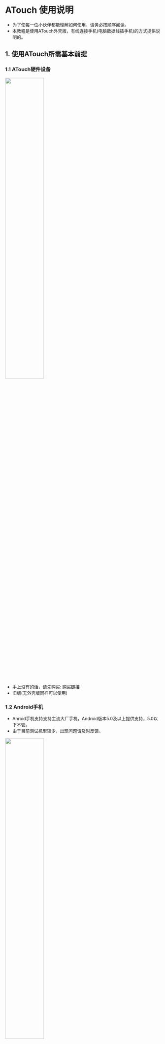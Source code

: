 # ATouch 使用说明

<a id = "atouch"></a>

* 为了使每一位小伙伴都能理解如何使用，请务必按顺序阅读。
* 本教程是使用ATouch外壳版，有线连接手机(电脑数据线插手机)的方式提供说明的。

## 1. 使用ATouch所需基本前提
### 1.1 ATouch硬件设备

<img src="https://img.alicdn.com/imgextra/i4/1824403768/
O1CN01cg36g91dhmzrwCiR1_!!1824403768.jpg" width = 50% height = 50% />
<br>
* 手上没有的话，请先购买: [购买链接](https://item.taobao.com/item.htm?id=595635571591)    
* 旧版(无外壳版同样可以使用)  

### 1.2 Android手机
* Anroid手机支持支持主流大厂手机，Android版本5.0及以上提供支持，5.0以下不管。
* 由于目前测试机型较少，出现问题请及时反馈。  
<img src="https://timgsa.baidu.com/timg?image&quality=80&size=b9999_10000&sec=1599773003657&di=30e6fb4335cd7d03cbecc0b628c08964&imgtype=0&src=http%3A%2F%2Fimage.hxyxt.com%2Fmedias%2Fsys_master%2Fimages%2Fimages%2Fh95%2Fh69%2F9425690591262.jpg" width = 50% height = 50% />

### 1.3 至少两根数据线
* 数据线一根是连接ATouch和手机的，另一根给ATouch提供用电。
<img src="https://ss0.bdstatic.com/70cFvHSh_Q1YnxGkpoWK1HF6hhy/it/u=3296274051,2260653511&fm=26&gp=0.jpg" width = 50% height = 50% />

## 2. 打开Android手机的调试模式
* Android手机的调试模式是使ATouch与手机数据线连接进行ADB通讯的前提，所以务必打开。  
* 关于如何打开手机的调试模式，各厂家的操作入口可能都不同统一，下面提供一些常见厂商的手机调试模式打开方法的连接。  
<br>
[华为手机](https://jingyan.baidu.com/article/2a138328ec2c43074a134fb4.html)    
<br>
[小米手机](https://jingyan.baidu.com/article/af9f5a2d42a79143140a458d.html)    
<br>
[OPPO手机](https://jingyan.baidu.com/article/cb5d6105b0936a005d2fe052.html)    
<br>
[VIVO手机](https://jingyan.baidu.com/article/f54ae2fce2f0625e93b84959.html)    
<br>
[三星手机](https://jingyan.baidu.com/article/0aa223756d8aec88cc0d64ee.html)    
<br>
[一加手机](https://jingyan.baidu.com/article/67508eb47b824a9cca1ce48b.html)    
<br>
如果没有你的品牌手机打开调试模式方法链接提供，请自行[百度](https://www.baidu.com/s?wd=%E6%89%93%E5%BC%80%E8%B0%83%E8%AF%95%E6%A8%A1%E5%BC%8F)  
<br>  

* 打开调试模式后如图所示  
<br>  
![ATouch](img/android_debug.png)   
<br>  

| 序号 | 说明 |
|:-----:|:-----:|
| <1> | 务必打开USB调试  |
| <2> | 确保该处两项为关闭状态 |
| <3> | 在调试触摸位置的过程中，打开这个选项可以帮助调试 | 

* 有位红魔5G用户必须将"通过USB验证应用"关闭才可以使用，所以请确保将其关闭。

## 3. 手机安装所需软件
* [安装包下载链接](http://guanglundz.com/atouch/download.html) 
<br>  
![ATouch](img/install.png)  

* 两个安装完成后你会发现手机出面出现了一个图标  
<br> 
![ATouch](img/atouch_open.png)   
<br>  

* 打开软件会看到如下界面
<br> 

![ATouch](img/app.png)   
<br>  

| 序号 | 说明 |
|:-----:|:-----:|
| <1> | 悬浮状态指示/操作控制窗口  |
| <2> | 设置按键 |
| <3> | 软件更新按键 |
| <4> | 更多选项 |

* 关于悬浮窗口的说明

![ATouch](img/atouch12.png)   
<br>  

| 序号 | 说明 |
|:-----:|:-----:|
| A | 手机APP与ATouch后台服务程序连接状态指示，连接成功将变成绿色 |
| B | 手机APP与ATouch开发板USB连接状态指示，连接成功将变成绿色 |
| C | 手机APP与ATouch开发板蓝牙连接状态指示，连接成功将变成绿色 |
| D | ATouch开发板与鼠标连接状态指示，连接成功将变成绿色 |
| E | ATouch开发板与键盘连接状态指示，连接成功将变成绿色 |

## 4. 查看安装软版本
* 点击APP界面上的"软件更新"按钮会弹出安装状态
<br> 

![ATouch](img/upgrade.png)   
<br>  

| 序号 | 说明 |
|:-----:|:-----:|
| <1> | 当前安装的APP版本 |
| <2> | 远程可安装下载的APP版本，如果远程版本大于本地版本，则可以点击"升级"按键进行APP升级 |
| <3> | 当前安装的后台服务软件版本，如果没有安装会显示"失败"，请务必确保已安装后台服务 |
| <4> | 远程可安装下载的后台软件版本，如果远程版本大于本地版本，则可以点击"升级"按键进行后台软件升级 |
| <5> | ATouch的固件版本，此处一般为错误，因为还未实现-。- |
| <6> | ATouch的远程固件版本 |

* 确保 APP软件的本地版本不会出现"错误"，后台软件的本地版本不会出现"错误"，否则说明手机没有安装该软件。
<br>  

## 5. 使用ATouch连接手机

![ATouch](img/atouch.png)   
<br>  

| 序号 | 说明 |
|:-----:|:-----:|
| <1> | 手机、鼠标、键盘插口 |
| <2> | 手机、鼠标、键盘插口 |
| <3> | 手机、鼠标、键盘插口 |
| <4> | 供电、调试插口 |

* 首先给供电口<4>使用Typec数据线5V供电（使用手机充电器供电即可）
* <1>/<2>/<3>三个插口随便选择一个使用数据线插入手机。
* 如果是第一次插入，会弹出下面窗口，请选择"一律允许使用这台计算机进行调试"，然后点击确定。  
<br> 
![ATouch](img/USB.jpg)   
<br>  

* 进行完以上步骤后，正常的话悬浮窗口的中间和左上角标识会亮起来。如果没有亮起，请返回检查上面的步骤是否有误。如果多次尝试以后仍出现问题，请将问题描述给我。  
<br> 
![ATouch](img/xf1.png)   
<br>  

## 5. 使用ATouch连接键盘鼠标

* 将键盘和鼠标插入剩下两个接口，如果正常的话悬浮窗会亮成如下状态。  
<br> 
![ATouch](img/xf2.png)   
<br>

* 插线状态如下
<br> 
![ATouch](img/zs.jpg)   
<br>  

## 6. 设计游戏映射

* 点击悬浮窗口将出现更多操作按钮

![ATouch](img/atouch13.png)   
<br>  

| 序号 | 说明 |
|:-----:|:-----:|
| A | 设置（未开发） |
| B | 映射库操作，可以对映射进行新建删除修改操作 |
| C | 对映射进行编辑，使其适应自己的手机 |
| D | 保存映射 |

* 打开游戏的按键设置界面，点击悬浮按钮的（B）映射库操作  

![ATouch](img/cz1.jpg)   
<br>  
* 点击新建，将出现映射按钮的放置窗口，请根据自己的操作习惯将其放到对应的位置(可以使用鼠标操作)  

![ATouch](img/atouch3.png)   
<br> 

* 放置完毕后点击悬浮按钮的（D）保存映射,然后再点击悬浮按钮的（B）映射库操作选择创建保存的映射使用  

![ATouch](img/atouch14.png)   
<br> 

* 此时就可以打开进入游戏进行体验了！（建议先在训练营体验调试映射）

![ATouch](img/play.jpg)   
<br> 

## 7. 按键映射及操作说明

* 目前不支持自定义按键，更加灵活的自定义按键会在以后更新

| 按键 | 效果 |
|:-----:|:-----:|
| 鼠标左键 | 射击（攻击）或触摸指针位置（唤醒鼠标指针的模式下） |
| 鼠标中键 | 唤醒鼠标指针 和 隐藏鼠标指针切换 |
| 鼠标右键 | 打开瞄准镜 |
| W | 前进（W+Shift为加速向前跑） |
| S | 后退 |
| A | 左走 |
| D | 右走 |
| Ctrl(左) | 趴下 |
| Alt(左) | 蹲下 |
| 空格 | 跳跃 |
| Z | 开车 |
| X | 上副驾驶 |
| C | 下车 |
| Q | 左武器切换 |
| E | 右武器切换 |
| R | 换弹药 |
| M | 地图显示、关闭 |
| B | 背包显示、关闭 |
| F | 环视（身体及行动的方向不变看四周情况） |
| G | 用药 |
| H | 救援 |

## 8. 已测试手机列表
* 如果经过你的测试支持你的手机，欢迎提供以下列表的信息给我

| 厂商 | 型号 | 类型 | 安卓版本 |支持状态 |
|:-----:|:-----:|:-----:|:-----:|:-----:|
| 华为 | BTV-W09 | 平板 | 7.0 | 支持 |
| 小米 | MI8Lite | 手机 | 9.0 | 支持 |
| 锤子 | 坚果Pro2 OS105   | 手机 | 7.1.1 | 支持 |
| 锤子 | 坚果Pro3 DT1902A   | 手机 | 7.1.1 | 支持 |